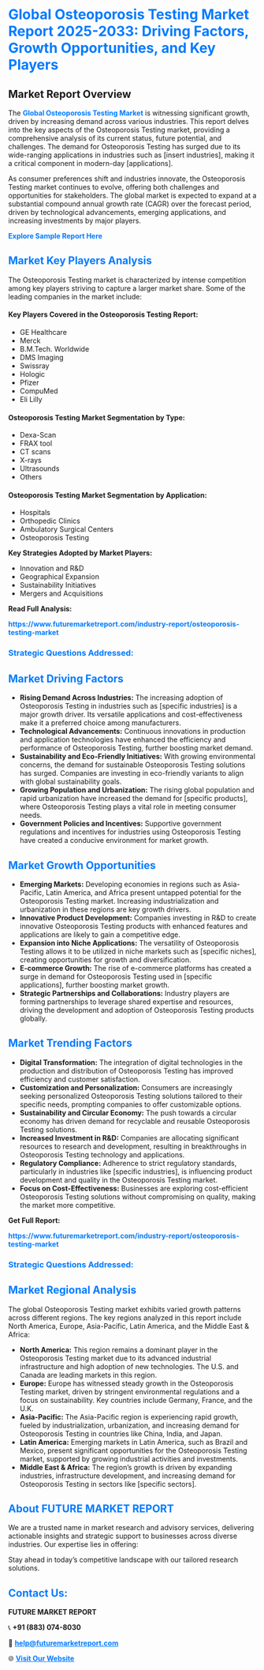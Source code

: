 <h1 style="color: #007BFF;">Global Osteoporosis Testing Market Report 2025-2033: Driving Factors, Growth Opportunities, and Key Players</h1>

<section id="overview">
<h2>Market Report Overview</h2>
<p>The <a href="https://www.futuremarketreport.com/industry-report/osteoporosis-testing-market" style="color: #007BFF; text-decoration: none;"><strong>Global Osteoporosis Testing Market</strong></a> is witnessing significant growth, driven by increasing demand across various industries. This report delves into the key aspects of the Osteoporosis Testing market, providing a comprehensive analysis of its current status, future potential, and challenges. The demand for Osteoporosis Testing has surged due to its wide-ranging applications in industries such as [insert industries], making it a critical component in modern-day [applications].</p>
<p>As consumer preferences shift and industries innovate, the Osteoporosis Testing market continues to evolve, offering both challenges and opportunities for stakeholders. The global market is expected to expand at a substantial compound annual growth rate (CAGR) over the forecast period, driven by technological advancements, emerging applications, and increasing investments by major players.</p>
</section>

<section id="overview">
<p><a href="https://www.futuremarketreport.com/request-sample/reportId=116612" style="color: #007BFF; text-decoration: none;"><strong>Explore Sample Report Here</strong></a></p>
</section>

<section id="key-players">
<h2 style="color: #007BFF;">Market Key Players Analysis</h2>
<p>The Osteoporosis Testing market is characterized by intense competition among key players striving to capture a larger market share. Some of the leading companies in the market include:</p>
<h4>Key Players Covered in the Osteoporosis Testing Report:</h4>
<ul><li>GE Healthcare</li><li>Merck</li><li>B.M.Tech. Worldwide</li><li>DMS Imaging</li><li>Swissray</li><li>Hologic</li><li>Pfizer</li><li>CompuMed</li><li>Eli Lilly</li></ul>
<h4>Osteoporosis Testing Market Segmentation by Type:</h4>
<ul><li>Dexa-Scan</li><li>FRAX tool</li><li>CT scans</li><li>X-rays</li><li>Ultrasounds</li><li>Others</li></ul>

<h4>Osteoporosis Testing Market Segmentation by Application:</h4>
<ul><li>Hospitals</li><li>Orthopedic Clinics</li><li>Ambulatory Surgical Centers</li><li>Osteoporosis Testing</li></ul>
<p><strong>Key Strategies Adopted by Market Players:</strong></p>
<ul>
<li>Innovation and R&D</li>
<li>Geographical Expansion</li>
<li>Sustainability Initiatives</li>
<li>Mergers and Acquisitions</li>
</ul>
</section>

<section>
<p><strong>Read Full Analysis: </strong></p><a href="https://www.futuremarketreport.com/industry-report/osteoporosis-testing-market" style="color: #007BFF; text-decoration: none;"><strong>https://www.futuremarketreport.com/industry-report/osteoporosis-testing-market</strong></a>
<h3 style="color: #007BFF;">Strategic Questions Addressed:</h3>
</section>

<section id="driving-factors">
<h2 style="color: #007BFF;">Market Driving Factors</h2>
<ul>
<li><strong>Rising Demand Across Industries:</strong> The increasing adoption of Osteoporosis Testing in industries such as [specific industries] is a major growth driver. Its versatile applications and cost-effectiveness make it a preferred choice among manufacturers.</li>
<li><strong>Technological Advancements:</strong> Continuous innovations in production and application technologies have enhanced the efficiency and performance of Osteoporosis Testing, further boosting market demand.</li>
<li><strong>Sustainability and Eco-Friendly Initiatives:</strong> With growing environmental concerns, the demand for sustainable Osteoporosis Testing solutions has surged. Companies are investing in eco-friendly variants to align with global sustainability goals.</li>
<li><strong>Growing Population and Urbanization:</strong> The rising global population and rapid urbanization have increased the demand for [specific products], where Osteoporosis Testing plays a vital role in meeting consumer needs.</li>
<li><strong>Government Policies and Incentives:</strong> Supportive government regulations and incentives for industries using Osteoporosis Testing have created a conducive environment for market growth.</li>
</ul>
</section>

<section id="growth-opportunities">
<h2 style="color: #007BFF;">Market Growth Opportunities</h2>
<ul>
<li><strong>Emerging Markets:</strong> Developing economies in regions such as Asia-Pacific, Latin America, and Africa present untapped potential for the Osteoporosis Testing market. Increasing industrialization and urbanization in these regions are key growth drivers.</li>
<li><strong>Innovative Product Development:</strong> Companies investing in R&D to create innovative Osteoporosis Testing products with enhanced features and applications are likely to gain a competitive edge.</li>
<li><strong>Expansion into Niche Applications:</strong> The versatility of Osteoporosis Testing allows it to be utilized in niche markets such as [specific niches], creating opportunities for growth and diversification.</li>
<li><strong>E-commerce Growth:</strong> The rise of e-commerce platforms has created a surge in demand for Osteoporosis Testing used in [specific applications], further boosting market growth.</li>
<li><strong>Strategic Partnerships and Collaborations:</strong> Industry players are forming partnerships to leverage shared expertise and resources, driving the development and adoption of Osteoporosis Testing products globally.</li>
</ul>
</section>

<section id="trending-factors">
<h2 style="color: #007BFF;">Market Trending Factors</h2>
<ul>
<li><strong>Digital Transformation:</strong> The integration of digital technologies in the production and distribution of Osteoporosis Testing has improved efficiency and customer satisfaction.</li>
<li><strong>Customization and Personalization:</strong> Consumers are increasingly seeking personalized Osteoporosis Testing solutions tailored to their specific needs, prompting companies to offer customizable options.</li>
<li><strong>Sustainability and Circular Economy:</strong> The push towards a circular economy has driven demand for recyclable and reusable Osteoporosis Testing solutions.</li>
<li><strong>Increased Investment in R&D:</strong> Companies are allocating significant resources to research and development, resulting in breakthroughs in Osteoporosis Testing technology and applications.</li>
<li><strong>Regulatory Compliance:</strong> Adherence to strict regulatory standards, particularly in industries like [specific industries], is influencing product development and quality in the Osteoporosis Testing market.</li>
<li><strong>Focus on Cost-Effectiveness:</strong> Businesses are exploring cost-efficient Osteoporosis Testing solutions without compromising on quality, making the market more competitive.</li>
</ul>
</section>

<section>
<p><strong>Get Full Report: </strong></p><a href="https://www.futuremarketreport.com/industry-report/osteoporosis-testing-market" style="color: #007BFF; text-decoration: none;"><strong>https://www.futuremarketreport.com/industry-report/osteoporosis-testing-market</strong></a>
<h3 style="color: #007BFF;">Strategic Questions Addressed:</h3>
</section>


<section id="regional-analysis">
<h2 style="color: #007BFF;">Market Regional Analysis</h2>
<p>The global Osteoporosis Testing market exhibits varied growth patterns across different regions. The key regions analyzed in this report include North America, Europe, Asia-Pacific, Latin America, and the Middle East & Africa:</p>
<ul>
<li><strong>North America:</strong> This region remains a dominant player in the Osteoporosis Testing market due to its advanced industrial infrastructure and high adoption of new technologies. The U.S. and Canada are leading markets in this region.</li>
<li><strong>Europe:</strong> Europe has witnessed steady growth in the Osteoporosis Testing market, driven by stringent environmental regulations and a focus on sustainability. Key countries include Germany, France, and the U.K.</li>
<li><strong>Asia-Pacific:</strong> The Asia-Pacific region is experiencing rapid growth, fueled by industrialization, urbanization, and increasing demand for Osteoporosis Testing in countries like China, India, and Japan.</li>
<li><strong>Latin America:</strong> Emerging markets in Latin America, such as Brazil and Mexico, present significant opportunities for the Osteoporosis Testing market, supported by growing industrial activities and investments.</li>
<li><strong>Middle East & Africa:</strong> The region’s growth is driven by expanding industries, infrastructure development, and increasing demand for Osteoporosis Testing in sectors like [specific sectors].</li>
</ul>
</section>

<footer>
<h2 style="color: #007BFF;">About FUTURE MARKET REPORT</h2>
<p>We are a trusted name in market research and advisory services, delivering actionable insights and strategic support to businesses across diverse industries. Our expertise lies in offering:</p>

<p>Stay ahead in today’s competitive landscape with our tailored research solutions.</p>

<h2 style="color: #007BFF;">Contact Us:</h2>
<p><strong>FUTURE MARKET REPORT</strong></p>
<p>📞 <strong>+91 (883) 074-8030</strong></p>
<p>📧 <strong><a href="mailto:help@futuremarketreport.com" style="color: #007BFF;">help@futuremarketreport.com</a></strong></p>
<p>🌐 <strong><a href="https://www.futuremarketreport.com/" style="color: #007BFF;">Visit Our Website</a></strong></p>
</footer>